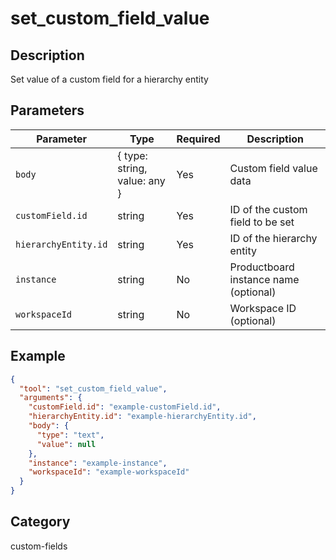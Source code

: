 # set_custom_field_value

## Description

Set value of a custom field for a hierarchy entity

## Parameters

| Parameter            | Type                         | Required | Description                           |
| -------------------- | ---------------------------- | -------- | ------------------------------------- |
| `body`               | { type: string, value: any } | Yes      | Custom field value data               |
| `customField.id`     | string                       | Yes      | ID of the custom field to be set      |
| `hierarchyEntity.id` | string                       | Yes      | ID of the hierarchy entity            |
| `instance`           | string                       | No       | Productboard instance name (optional) |
| `workspaceId`        | string                       | No       | Workspace ID (optional)               |

## Example

```json
{
  "tool": "set_custom_field_value",
  "arguments": {
    "customField.id": "example-customField.id",
    "hierarchyEntity.id": "example-hierarchyEntity.id",
    "body": {
      "type": "text",
      "value": null
    },
    "instance": "example-instance",
    "workspaceId": "example-workspaceId"
  }
}
```

## Category

custom-fields
